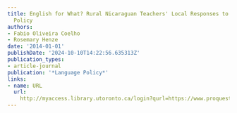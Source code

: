 ```yaml
---
title: English for What? Rural Nicaraguan Teachers' Local Responses to National Educational
  Policy
authors:
- Fabio Oliveira Coelho
- Rosemary Henze
date: '2014-01-01'
publishDate: '2024-10-10T14:22:56.635313Z'
publication_types:
- article-journal
publication: '*Language Policy*'
links:
- name: URL
  url: 
    http://myaccess.library.utoronto.ca/login?qurl=https://www.proquest.com/docview/1651866043?accountid=14771&bdid=38382&_bd=24388onbojKgsv1sm955VrJYbP8%3D
---
```

